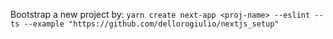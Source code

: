 Bootstrap a new project by:
`yarn create next-app <proj-name> --eslint --ts --example "https://github.com/dellorogiulio/nextjs_setup"`
